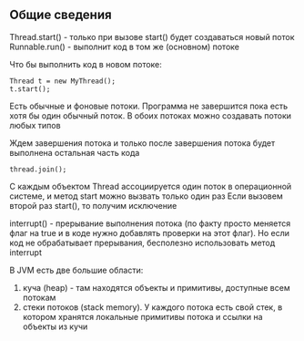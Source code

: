 ## Общие сведения 

Thread.start() - только при вызове start() будет создаваться новый поток
Runnable.run() - выполнит код в том же (основном) потоке

Что бы выполнить код в новом потоке:
```
Thread t = new MyThread();
t.start();
```

Есть обычные и фоновые потоки. Программа не завершится пока есть хотя бы один обычный поток. 
В обоих потоках можно создавать потоки любых типов

Ждем завершения потока и только после завершения потока будет выполнена остальная часть кода
```
thread.join();
```

С каждым объектом Thread ассоциируется один поток в операционной системе, и метод start можно вызвать только один раз
Если вызовем второй раз start(), то получим исключение

interrupt() - прерывание выполнения потока (по факту просто меняется флаг на true и в коде нужно добавлять проверки на этот флаг).
Но если код не обрабатывает прерывания, бесполезно использовать метод interrupt

В JVM есть две большие области:
1. куча (heap) - там находятся объекты и примитивы, доступные всем потокам
2. стеки потоков (stack memory). У каждого потока есть свой стек, в котором хранятся локальные примитивы потока и ссылки на объекты из кучи